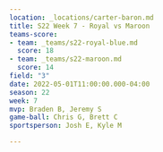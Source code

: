 ```yaml
---
location: _locations/carter-baron.md
title: S22 Week 7 - Royal vs Maroon
teams-score:
- team: _teams/s22-royal-blue.md
  score: 18
- team: _teams/s22-maroon.md
  score: 14
field: "3"
date: 2022-05-01T11:00:00.000-04:00
season: 22
week: 7
mvp: Braden B, Jeremy S
game-ball: Chris G, Brett C
sportsperson: Josh E, Kyle M

---
```

